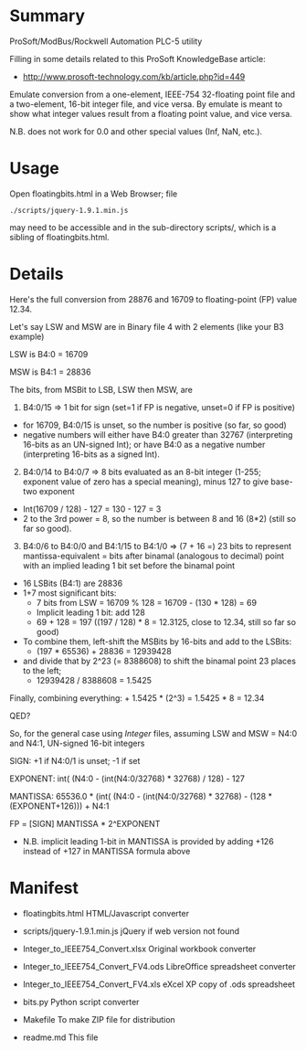 Summary
=======

  ProSoft/ModBus/Rockwell Automation PLC-5 utility

  Filling in some details related to this ProSoft KnowledgeBase article:

  - http://www.prosoft-technology.com/kb/article.php?id=449

  Emulate conversion from a one-element, IEEE-754 32-floating point file
  and a two-element, 16-bit integer file, and vice versa.  By emulate is
  meant to show what integer values result from a floating point value, and
  vice versa.


  N.B. does not work for 0.0 and other special values (Inf, NaN, etc.).

Usage
=====

  Open floatingbits.html in a Web Browser; file 

    ./scripts/jquery-1.9.1.min.js

  may need to be accessible and in the sub-directory scripts/, which is a
  sibling of floatingbits.html.


Details
=======

Here's the full conversion from 28876 and 16709 to floating-point (FP)
value 12.34.


Let's say LSW and MSW are in Binary file 4 with 2 elements  (like your B3
example)


LSW is B4:0 = 16709

MSW is B4:1 = 28836


The bits, from MSBit to LSB, LSW then MSW, are

1. B4:0/15 => 1 bit for sign (set=1 if FP is negative, unset=0 if FP is
positive)
 - for 16709, B4:0/15 is unset, so the number is positive (so far, so good)
 - negative numbers will either have B4:0 greater than 32767 (interpreting
16-bits as an UN-signed Int); or have B4:0 as a negative
number (interpreting 16-bits as a signed Int).
2. B4:0/14 to B4:0/7 => 8 bits evaluated as an 8-bit integer (1-255;
exponent value of zero has a special meaning), minus 127 to give base-two
exponent
 - Int(16709 / 128) - 127 = 130 - 127 = 3
 - 2 to the 3rd power = 8, so the number is between 8 and 16 (8*2) (still
so far so good).
3. B4:0/6 to B4:0/0 and B4:1/15 to B4:1/0 => (7 + 16 =) 23 bits to
represent mantissa-equivalent = bits after binamal (analogous to decimal)
point with an implied leading 1 bit set before the binamal point
 - 16 LSBits (B4:1) are 28836
 - 1+7 most significant bits:
     - 7 bits from LSW = 16709 % 128 = 16709 - (130 * 128) = 69
     - Implicit leading 1 bit:  add 128
     - 69 + 128 = 197  ((197 / 128) * 8 = 12.3125, close to 12.34, still so
far so good)
 - To combine them, left-shift the MSBits by 16-bits and add to the LSBits:
     - (197 * 65536) + 28836 = 12939428
 - and divide that by 2^23 (= 8388608) to shift the binamal point 23 places
to the left;
     - 12939428 / 8388608 = 1.5425

Finally, combining everything: + 1.5425 * (2^3) = 1.5425 * 8 = 12.34


QED?


So, for the general case using *Integer* files, assuming LSW and MSW = N4:0
and N4:1, UN-signed 16-bit integers

SIGN:  +1 if N4:0/1 is unset; -1 if set

EXPONENT:  int( (N4:0 - (int(N4:0/32768) * 32768) / 128) - 127

MANTISSA:  65536.0 * (int( (N4:0 - (int(N4:0/32768) * 32768) - (128 *
(EXPONENT+126))) + N4:1

FP = [SIGN]  MANTISSA * 2^EXPONENT


- N.B. implicit leading 1-bit in MANTISSA is provided by adding +126
instead of +127 in MANTISSA formula above


Manifest
========

  - floatingbits.html                   HTML/Javascript converter
  - scripts/jquery-1.9.1.min.js         jQuery if web version not found

  - Integer_to_IEEE754_Convert.xlsx     Original workbook converter
  - Integer_to_IEEE754_Convert_FV4.ods  LibreOffice spreadsheet converter
  - Integer_to_IEEE754_Convert_FV4.xls  eXcel XP copy of .ods spreadsheet
  - bits.py                             Python script converter
  - Makefile                            To make ZIP file for distribution
  - readme.md                           This file
